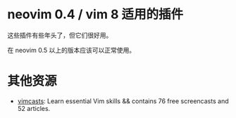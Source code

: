 # neovim 0.4 / vim 8 适用的插件

这些插件有些年头了，但它们很好用。

在 neovim 0.5 以上的版本应该可以正常使用。

# 其他资源

- [vimcasts](http://vimcasts.org/): Learn essential Vim skills && contains 76 free screencasts and 52 articles.
